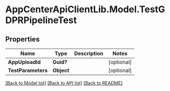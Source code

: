 # AppCenterApiClientLib.Model.TestGDPRPipelineTest
## Properties

Name | Type | Description | Notes
------------ | ------------- | ------------- | -------------
**AppUploadId** | **Guid?** |  | [optional] 
**TestParameters** | **Object** |  | [optional] 

[[Back to Model list]](../README.md#documentation-for-models) [[Back to API list]](../README.md#documentation-for-api-endpoints) [[Back to README]](../README.md)

